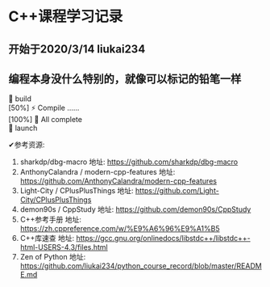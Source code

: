 <!--
 * @Author: your name
 * @Date: 2020-03-14 12:02:08
 * @LastEditTime: 2020-04-27 09:44:34
 * @LastEditors: liukai
 * @Description: In User Settings Edit
 * @FilePath: /C++课程学习记录/README.md
 -->
# C++课程学习记录
## 开始于2020/3/14  liukai234
## 编程本身没什么特别的，就像可以标记的铅笔一样
🔨 build  
[50%] ⚡ Compile ......  
[100%] 🔋 All complete  
🚀 launch  

✔参考资源: 
1. sharkdp/dbg-macro  地址: https://github.com/sharkdp/dbg-macro
2. AnthonyCalandra / modern-cpp-features  地址: https://github.com/AnthonyCalandra/modern-cpp-features
3. Light-City / CPlusPlusThings 地址: https://github.com/Light-City/CPlusPlusThings
4. demon90s / CppStudy  地址: https://github.com/demon90s/CppStudy
5. C++参考手册   地址: https://zh.cppreference.com/w/%E9%A6%96%E9%A1%B5
6. C++库速查  地址: https://gcc.gnu.org/onlinedocs/libstdc++/libstdc++-html-USERS-4.3/files.html
7. Zen of Python  地址: https://github.com/liukai234/python_course_record/blob/master/README.md